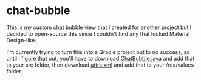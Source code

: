 # chat-bubble
This is my custom chat bubble view that I created for another project but I decided to open-source this since I couldn't find any that looked Material Design-like.

I'm currently trying to turn this into a Gradle project but to no success, so until I figure that out, you'll have to download [ChatBubble.java](chatbubble/src/main/java/com/rushil/chatbubble/ChatBubble.java) and add that to your src folder, then download [attrs.xml](chatbubble/src/main/res/values/attrs.xml) and add that to your /res/values folder.
